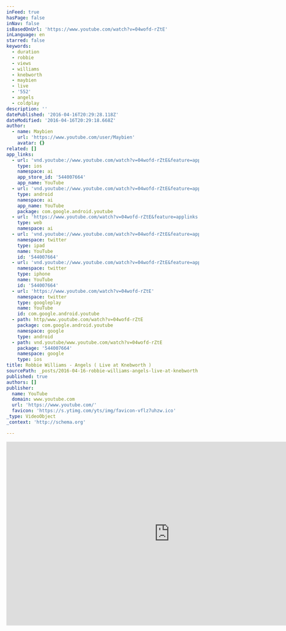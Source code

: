 ```yaml
---
inFeed: true
hasPage: false
inNav: false
isBasedOnUrl: 'https://www.youtube.com/watch?v=04wofd-rZtE'
inLanguage: en
starred: false
keywords:
  - duration
  - robbie
  - views
  - williams
  - knebworth
  - maybien
  - live
  - '552'
  - angels
  - coldplay
description: ''
datePublished: '2016-04-16T20:29:28.118Z'
dateModified: '2016-04-16T20:29:18.668Z'
author:
  - name: Maybien
    url: 'https://www.youtube.com/user/Maybien'
    avatar: {}
related: []
app_links:
  - url: 'vnd.youtube://www.youtube.com/watch?v=04wofd-rZtE&feature=applinks'
    type: ios
    namespace: ai
    app_store_id: '544007664'
    app_name: YouTube
  - url: 'vnd.youtube://www.youtube.com/watch?v=04wofd-rZtE&feature=applinks'
    type: android
    namespace: ai
    app_name: YouTube
    package: com.google.android.youtube
  - url: 'https://www.youtube.com/watch?v=04wofd-rZtE&feature=applinks'
    type: web
    namespace: ai
  - url: 'vnd.youtube://www.youtube.com/watch?v=04wofd-rZtE&feature=applinks'
    namespace: twitter
    type: ipad
    name: YouTube
    id: '544007664'
  - url: 'vnd.youtube://www.youtube.com/watch?v=04wofd-rZtE&feature=applinks'
    namespace: twitter
    type: iphone
    name: YouTube
    id: '544007664'
  - url: 'https://www.youtube.com/watch?v=04wofd-rZtE'
    namespace: twitter
    type: googleplay
    name: YouTube
    id: com.google.android.youtube
  - path: http/www.youtube.com/watch?v=04wofd-rZtE
    package: com.google.android.youtube
    namespace: google
    type: android
  - path: vnd.youtube/www.youtube.com/watch?v=04wofd-rZtE
    package: '544007664'
    namespace: google
    type: ios
title: Robbie Williams - Angels ( Live at Knebworth )
sourcePath: _posts/2016-04-16-robbie-williams-angels-live-at-knebworth.md
published: true
authors: []
publisher:
  name: YouTube
  domain: www.youtube.com
  url: 'https://www.youtube.com/'
  favicon: 'https://s.ytimg.com/yts/img/favicon-vflz7uhzw.ico'
_type: VideoObject
_context: 'http://schema.org'

---
```

<iframe src="https://cdn.embedly.com/widgets/media.html?src=https%3A%2F%2Fwww.youtube.com%2Fembed%2F04wofd-rZtE%3Ffeature%3Doembed&amp;url=https%3A%2F%2Fwww.youtube.com%2Fwatch%3Fv%3D04wofd-rZtE&amp;image=https%3A%2F%2Fi.ytimg.com%2Fvi%2F04wofd-rZtE%2Fhqdefault.jpg&amp;key=b7d04c9b404c499eba89ee7072e1c4f7&amp;type=text%2Fhtml&amp;schema=youtube" width="854" height="480" scrolling="no" frameborder="0" allowfullscreen="allowfullscreen" style=""></iframe>